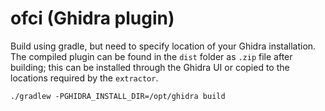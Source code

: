 # ofci (Ghidra plugin)

Build using gradle, but need to specify location of your Ghidra installation. The compiled plugin can be found in the `dist` folder as `.zip` file after building; this can be installed through the Ghidra UI or copied to the locations required by the `extractor`.

```
./gradlew -PGHIDRA_INSTALL_DIR=/opt/ghidra build
```
